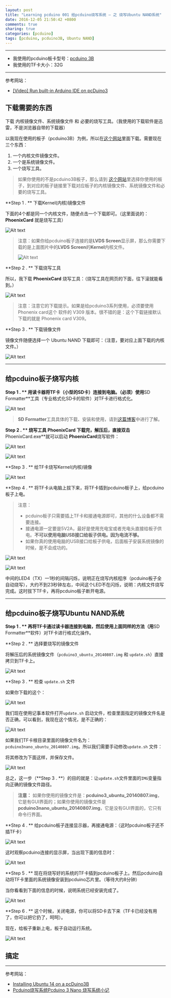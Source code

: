 ```yaml
---
layout: post
title: "Learning pcduino 001 给pcduino烧写系统 — 之 烧写Ubuntu NAND系统"
date: 2016-12-05 21:50:42 +0800
comments: true
sharing: true
categories: [pcduino]
tags: [pcduino, pcduino3B, Ubuntu NAND]
---
```



----------

* 我使用的pcduino板卡型号：[pcduino 3B](http://www.aobosir.com/blog/2016/12/05/pcduino-3B-Board-Introduction/)
* 我使用的TF卡大小：32G


----------

参考网站：

* [\[Video\] Run built-in Arduino IDE on pcDuino3](http://learn.linksprite.com/pcduino/quick-start/pcduino3/video-run-built-in-arduino-ide-on-pcduino3/)


## 下载需要的东西

下载 内核镜像文件、系统镜像文件 和 必要的烧写工具。（我使用的下载软件是迅雷，不是浏览器自带的下载器）


以我现在使用的板子（pcduino3B）为例，所以在[这个网站](http://www.linksprite.com/image-for-pcduino3-nano-pcduino3b/)里面下载。需要现在三个东西：

1. 一个内核文件镜像文件。
2. 一个是系统镜像文件。
3. 一个烧写工具。

> 如果你使用的不是pcduino3B板子，那么请到 [这个网站](http://www.linksprite.com/pcduino-download/)里选择你使用的板子，到对应的板子链接里下载对应板子的内核镜像文件、系统镜像文件和必要的烧写工具。


**Step 1 . ** 下载Kernel(内核)镜像文件

下面的4个都是同一个内核文件，随便点击一个下载即可。（这里面说的：**PhoenixCard** 就是烧写工具）

![Alt text](/images/2016-12-5-pcduino-programming-sysytem-Ubuntu-NAND-image/1480777105671.png)

> 注意：如果你给pcduino板子连接的是**LVDS Screen**显示屏，那么你需要下载的是上面图片中的**LVDS Screen**的**Kernel**内核文件。
>  
> ![Alt text](/images/2016-12-5-pcduino-programming-sysytem-Ubuntu-NAND-image/1480938335315.png)


**Step 2 . ** 下载烧写工具

所以，我下载 **PhoenixCard** 烧写工具：（烧写工具在网页的下面，往下滚就能看到。）

![Alt text](/images/2016-12-5-pcduino-programming-sysytem-Ubuntu-NAND-image/1480744828441.png)

> 注意：注意它的下载提示。如果是给pcduino3系列使用，必须要使用 Phonenix card这个 软件的 V309 版本。很不错的是：这个下载链接默认下载的就是 Phonenix card V309。

**Step 3 . ** 下载镜像文件

镜像文件随便选择一个 Ubuntu NAND 下载即可：（注意，要对应上面下载的内核文件。）

![Alt text](/images/2016-12-5-pcduino-programming-sysytem-Ubuntu-NAND-image/1480938647531.png)


----------

## 给pcduino板子烧写内核

**Step 1 . ** 用读卡器将TF卡（小型的SD卡）连接到电脑。（必须）使用**SD Formatter**工具（专业格式化SD卡的软件）对TF卡进行格式化。

![Alt text](/images/2016-12-5-pcduino-programming-sysytem-Ubuntu-NAND-image/1480939221029.png)

> **SD Formatter**工具具体的下载、安装和使用，请到[这篇博客](http://blog.csdn.net/github_35160620/article/details/52038918)中进行了解。


**Step 2 . ** 烧写工具 **PhoenixCard** 下载完，解压后，直接双击**PhoenixCard.exe**就可以启动 **PhoenixCard**烧写软件：

![Alt text](/images/2016-12-5-pcduino-programming-sysytem-Ubuntu-NAND-image/1480745667635.png)

![Alt text](/images/2016-12-5-pcduino-programming-sysytem-Ubuntu-NAND-image/1480745770272.png)


**Step 3 . ** 给TF卡烧写Kernel(内核)镜像


![Alt text](/images/2016-12-5-pcduino-programming-sysytem-Ubuntu-NAND-image/1480939466523.png)


**Step 4 . ** 将TF卡从电脑上拔下来，将TF卡插到pcduino板子上，给pcduino板子上电。

> 注意：
>  
> * pcduino板子只需要插上TF卡和接通电源即可，其他的什么设备都不需要连接。
> * 接通电源一定要是5V2A，最好是使用充电宝或者充电头直接给板子供电。**不可以使用电脑USB接口给板子供电。因为电流不够。**
> * 如果你真的使用电脑的USB接口给板子供电，后面板子安装系统镜像的时候，是不会成功的。

![Alt text](/images/2016-12-5-pcduino-programming-sysytem-Ubuntu-NAND-image/1480781160131.png)

![Alt text](/images/2016-12-5-pcduino-programming-sysytem-Ubuntu-NAND-image/1480779553594.png)

中间的LED4（TX）一1秒的间隔闪烁，说明正在烧写内核程序（pcduino板子全自动烧写），大约不到23秒钟左右，中间这个LED不在闪烁，说明：内核文件烧写完成。这时拔下TF卡，再将pcduino板子断开电源。


----------


## 给pcduino板子烧写Ubuntu NAND系统

**Step 1 . ** 再将TF卡通过读卡器连接到电脑，然后使用上面同样的方法（用**SD Formatter**软件）对TF卡进行格式化操作。


**Step 2 . ** 选择要烧写的镜像文件

将解压后的系统镜像文件（`pcduino3_ubuntu_20140807.img` 和 `update.sh`）直接拷贝到TF卡上。

![Alt text](/images/2016-12-5-pcduino-programming-sysytem-Ubuntu-NAND-image/1480782215024.png)

**Step 3 . ** 检查 `update.sh` 文件

如果你下载的这个：

![Alt text](/images/2016-12-5-pcduino-programming-sysytem-Ubuntu-NAND-image/1480940230049.png)

我们现在使用记事本软件打开`update.sh` 启动文件，检查里面指定的镜像文件名是否正确，可以看到，我现在这个情况，是不正确的：

![Alt text](/images/2016-12-5-pcduino-programming-sysytem-Ubuntu-NAND-image/1480780631220.png)

如果我们TF卡根目录里面的镜像文件名为：`pcduino3nano_ubuntu_20140807.img`。所以我们需要手动修改`update.sh` 文件：

将其修改为下面这样，并保存文件。

![Alt text](/images/2016-12-5-pcduino-programming-sysytem-Ubuntu-NAND-image/1480780787224.png)

总之，这一步（**Step 3 . **）的目的就是：让`update.sh`文件里面的`IMG`变量指向正确的镜像文件路径。

> **注意：** 如果你使用的镜像文件是：**pcduino3_ubuntu_20140807.img**，它是有GUI界面的；如果你使用的镜像文件是**pcduino3nano_ubuntu_20140807.img**，它是没有GUI界面的，它只有命令行界面。


**Step 4 . ** 给pcduino板子连接显示器，再接通电源：（这时pcduino板子还不插TF卡）

![Alt text](/images/2016-12-5-pcduino-programming-sysytem-Ubuntu-NAND-image/1480943598183.png)

这时观察pcduino连接的显示屏，当出现下面的信息时：

![Alt text](/images/2016-12-5-pcduino-programming-sysytem-Ubuntu-NAND-image/1480945409839.png)


**Step 5 . ** 现在将烧写好的系统的TF卡插到pcduino板子上。然后pcduino自动将TF卡里面的系统镜像安装到pcduino芯片里。（等待大约8分钟）


当你看看到下面的信息的时候，说明系统已经安装完成了。

![Alt text](/images/2016-12-5-pcduino-programming-sysytem-Ubuntu-NAND-image/1480944718209.png)


**Step 6 . ** 这个时候，关闭电源，你可以将SD卡去下来（TF卡已经没有用了，你可以把它扔了，呵呵）。

现在，给板子重新上电，板子自动运行系统。

![Alt text](/images/2016-12-5-pcduino-programming-sysytem-Ubuntu-NAND-image/1480945185981.png)

## 搞定

----------


参考网站：

* [Installing Ubuntu 14 on a pcDuino3B](https://www.youtube.com/watch?v=XXauYnwElpQ)
* [Pcduino烧写系统Pcduino 3 Nano 烧写系统小记](http://www.itdadao.com/articles/c15a578261p0.html)



